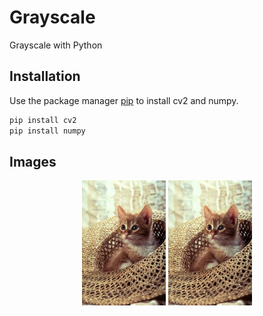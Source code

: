 # Grayscale
Grayscale with Python
## Installation

Use the package manager [pip](https://pip.pypa.io/en/stable/) to install cv2 and numpy.


```bash
pip install cv2
pip install numpy
```
## Images
<p align="center">
	<img src="/cat.png" alt="Logo", height=200px,width=200px>
	<img src="/cat.png" alt="Logo", height=200px,width=200px>
</p>

